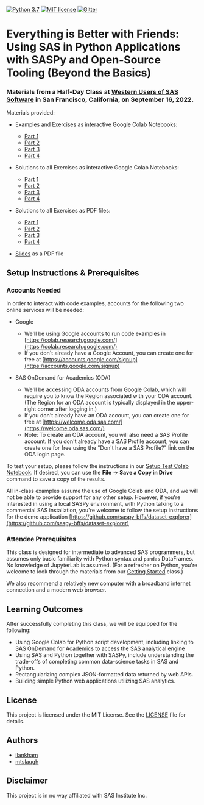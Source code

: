 [![Python 3.7](https://img.shields.io/badge/python-3.7-brightgreen.svg)](#prerequisites)  [![MIT license](https://img.shields.io/badge/License-MIT-blue.svg)](LICENSE)  [![Gitter](https://img.shields.io/gitter/room/saspy-bffs/community.svg?color=777777)](https://gitter.im/saspy-bffs/community)


# Everything is Better with Friends: Using SAS in Python Applications with SASPy and Open-Source Tooling (Beyond the Basics)


### Materials from a Half-Day Class at [Western Users of SAS Software](https://www.wuss.org) in San Francisco, California, on September 16, 2022.


Materials provided:
  - Examples and Exercises as interactive Google Colab Notebooks:
    - [Part 1](https://colab.research.google.com/drive/1WNgjM6ijMkg9ghBllLexfo9QDp6brxxK#offline=true&sandboxMode=true)
    - [Part 2](https://colab.research.google.com/drive/1XcY_ae0wqL4B0RmN6XYQk7Mnkt-DGQiE#offline=true&sandboxMode=true)
    - [Part 3](https://colab.research.google.com/drive/13h_Y2FALBscE9173_Jzh_lW9x9AhPpCJ#offline=true&sandboxMode=true)
    - [Part 4](https://colab.research.google.com/drive/1TnXLiY0ikd1vz2HJGoWLqefcxKX-o1P5#offline=true&sandboxMode=true)
    
  - Solutions to all Exercises as interactive Google Colab Notebooks:
    - [Part 1](https://colab.research.google.com/drive/1alC_5smtlL9D3kL7wmwZt57Qk72Jif_z#offline=true&sandboxMode=true)
    - [Part 2](https://colab.research.google.com/drive/1Vea6z6W423jpZGSbljv0fPhCp6glkMDR#offline=true&sandboxMode=true)
    - [Part 3](https://colab.research.google.com/drive/1h6YbjTYgnGaFjxSIjlvRtVap84Y7eK9a#offline=true&sandboxMode=true)
    - [Part 4](https://colab.research.google.com/drive/1XzjyYjC3SuNgZW1WSejGyPMvK96FWVu6#offline=true&sandboxMode=true)

  - Solutions to all Exercises as PDF files:
    - [Part 1](solutions/Part1-Solutions-Everything_is_Better_with_Friends-Beyond_the_Basics.pdf)
    - [Part 2](solutions/Part2-Solutions-Everything_is_Better_with_Friends-Beyond_the_Basics.pdf)
    - [Part 3](solutions/Part3-Solutions-Everything_is_Better_with_Friends-Beyond_the_Basics.pdf)
    - [Part 4](solutions/Part4-Solutions-Everything_is_Better_with_Friends-Beyond_the_Basics.pdf)

  - [Slides](slides/Slides-Everything_Is_Better_With_Friends-WUSS2022_Tutorial.pdf) as a PDF file


## Setup Instructions & Prerequisites

### Accounts Needed

In order to interact with code examples, accounts for the following two online services will be needed:

- Google
  - We'll be using Google accounts to run code examples in [https://colab.research.google.com/](https://colab.research.google.com/)
  - If you don't already have a Google Account, you can create one for free at [https://accounts.google.com/signup](https://accounts.google.com/signup) 

- SAS OnDemand for Academics (ODA)
  - We'll be accessing ODA accounts from Google Colab, which will require you to know the Region associated with your ODA account. (The Region for an ODA account is typically displayed in the upper-right corner after logging in.)
  - If you don't already have an ODA account, you can create one for free at [https://welcome.oda.sas.com/](https://welcome.oda.sas.com/)
  - Note: To create an ODA account, you will also need a SAS Profile account. If you don't already have a SAS Profile account, you can create one for free using the "Don't have a SAS Profile?" link on the ODA login page.

To test your setup, please follow the instructions in our [Setup Test Colab Notebook](https://colab.research.google.com/drive/1ik7mSTYHjyODvBA-zTWULRFDL3PNjiO8#offline=true&sandboxMode=true). If desired, you can use the __File__ -> __Save a Copy in Drive__ command to save a copy of the results.

All in-class examples assume the use of Google Colab and ODA, and we will not be able to provide support for any other setup. However, if you're interested in using a local SASPy environment, with Python talking to a commercial SAS installation, you're welcome to follow the setup instructions for the demo application [https://github.com/saspy-bffs/dataset-explorer](https://github.com/saspy-bffs/dataset-explorer)


### Attendee Prerequisites

This class is designed for intermediate to advanced SAS programmers, but assumes only basic familiarity with Python syntax and `pandas` DataFrames. No knowledge of JupyterLab is assumed. (For a refresher on Python, you're welcome to look through the materials from our [Getting Started](https://colab.research.google.com/drive/11wCSyIMXtTSfh0usf0CGR9fw_h8Whyco#offline=true&sandboxMode=true) class.)

We also recommend a relatively new computer with a broadband internet connection and a modern web browser.


## Learning Outcomes

After successfully completing this class, we will be equipped for the following:

-	Using Google Colab for Python script development, including linking to SAS OnDemand for Academics to access the SAS analytical engine
-	Using SAS and Python together with SASPy, include understanding the trade-offs of completing common data-science tasks in SAS and Python.
-	Rectangularizing complex JSON-formatted data returned by web APIs.
-	Building simple Python web applications utilizing SAS analytics.


## License
This project is licensed under the MIT License. See the [LICENSE](LICENSE) file for details.


## Authors
* [ilankham](https://github.com/ilankham)
* [mtslaugh](https://github.com/mtslaugh)


## Disclaimer

This project is in no way affiliated with SAS Institute Inc.
